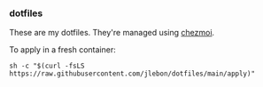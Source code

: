 ### dotfiles

These are my dotfiles. They're managed using
[chezmoi](https://www.chezmoi.io/).

To apply in a fresh container:

```
sh -c "$(curl -fsLS https://raw.githubusercontent.com/jlebon/dotfiles/main/apply)"
```
